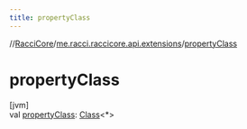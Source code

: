 ```yaml
---
title: propertyClass
---
```

//[RacciCore](../../index.html)/[me.racci.raccicore.api.extensions](index.html)/[propertyClass](property-class.html)



# propertyClass



[jvm]\
val [propertyClass](property-class.html): [Class](https://docs.oracle.com/javase/8/docs/api/java/lang/Class.html)&lt;*&gt;




